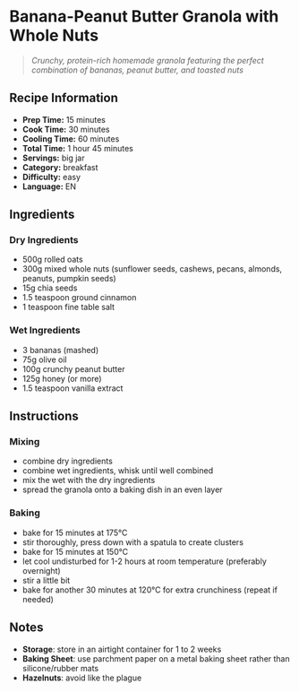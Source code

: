 # Banana-Peanut Butter Granola with Whole Nuts

> *Crunchy, protein-rich homemade granola featuring the perfect combination of bananas, peanut butter, and toasted nuts*

## Recipe Information

- **Prep Time:** 15 minutes
- **Cook Time:** 30 minutes
- **Cooling Time:** 60 minutes
- **Total Time:** 1 hour 45 minutes
- **Servings:** big jar
- **Category:** breakfast
- **Difficulty:** easy
- **Language:** EN

## Ingredients

### Dry Ingredients

- 500g rolled oats
- 300g mixed whole nuts (sunflower seeds, cashews, pecans, almonds, peanuts, pumpkin seeds)
- 15g chia seeds
- 1.5 teaspoon ground cinnamon
- 1 teaspoon fine table salt

### Wet Ingredients

- 3 bananas (mashed)
- 75g olive oil
- 100g crunchy peanut butter
- 125g honey (or more)
- 1.5 teaspoon vanilla extract

## Instructions

### Mixing

- combine dry ingredients
- combine wet ingredients, whisk until well combined
- mix the wet with the dry ingredients
- spread the granola onto a baking dish in an even layer

### Baking

- bake for 15 minutes at 175°C
- stir thoroughly, press down with a spatula to create clusters
- bake for 15 minutes at 150°C
- let cool undisturbed for 1-2 hours at room temperature (preferably overnight)
- stir a little bit
- bake for another 30 minutes at 120°C for extra crunchiness (repeat if needed)

## Notes

- **Storage**: store in an airtight container for 1 to 2 weeks
- **Baking Sheet**: use parchment paper on a metal baking sheet rather than silicone/rubber mats
- **Hazelnuts**: avoid like the plague
